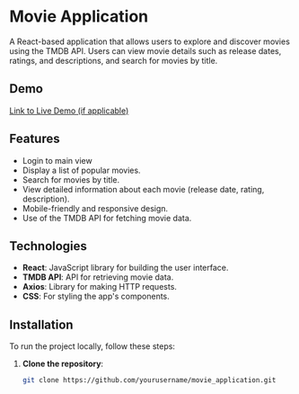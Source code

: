 # Movie Application

A React-based application that allows users to explore and discover movies using the TMDB API. Users can view movie details such as release dates, ratings, and descriptions, and search for movies by title.

## Demo

[Link to Live Demo (if applicable)](https://)

## Features

- Login to main view
- Display a list of popular movies.
- Search for movies by title.
- View detailed information about each movie (release date, rating, description).
- Mobile-friendly and responsive design.
- Use of the TMDB API for fetching movie data.

## Technologies

- **React**: JavaScript library for building the user interface.
- **TMDB API**: API for retrieving movie data.
- **Axios**: Library for making HTTP requests.
- **CSS**: For styling the app's components.

## Installation

To run the project locally, follow these steps:

1. **Clone the repository**:
   
   ```bash
   git clone https://github.com/yourusername/movie_application.git

